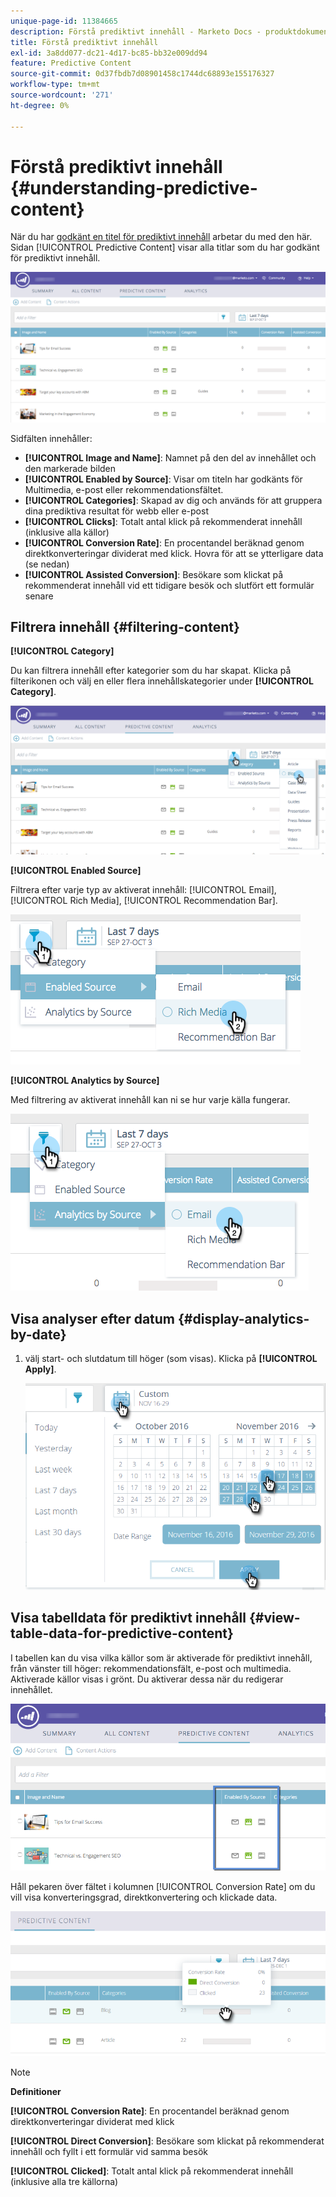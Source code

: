 ```yaml
---
unique-page-id: 11384665
description: Förstå prediktivt innehåll - Marketo Docs - produktdokumentation
title: Förstå prediktivt innehåll
exl-id: 3a8dd077-dc21-4d17-bc85-bb32e009dd94
feature: Predictive Content
source-git-commit: 0d37fbdb7d08901458c1744dc68893e155176327
workflow-type: tm+mt
source-wordcount: '271'
ht-degree: 0%

---
```


# Förstå prediktivt innehåll {#understanding-predictive-content}

När du har [godkänt en titel för prediktivt innehåll](/help/marketo/product-docs/predictive-content/working-with-all-content/approve-a-title-for-predictive-content.md) arbetar du med den här. Sidan [!UICONTROL Predictive Content] visar alla titlar som du har godkänt för prediktivt innehåll.

![](assets/image2017-10-3-9-3a21-3a38.png)

Sidfälten innehåller:

* **[!UICONTROL Image and Name]**: Namnet på den del av innehållet och den markerade bilden
* **[!UICONTROL Enabled by Source]**: Visar om titeln har godkänts för Multimedia, e-post eller rekommendationsfältet.
* **[!UICONTROL Categories]**: Skapad av dig och används för att gruppera dina prediktiva resultat för webb eller e-post
* **[!UICONTROL Clicks]**: Totalt antal klick på rekommenderat innehåll (inklusive alla källor)
* **[!UICONTROL Conversion Rate]**: En procentandel beräknad genom direktkonverteringar dividerat med klick. Hovra för att se ytterligare data (se nedan)
* **[!UICONTROL Assisted Conversion]**: Besökare som klickat på rekommenderat innehåll vid ett tidigare besök och slutfört ett formulär senare

## Filtrera innehåll {#filtering-content}

**[!UICONTROL Category]**

Du kan filtrera innehåll efter kategorier som du har skapat. Klicka på filterikonen och välj en eller flera innehållskategorier under **[!UICONTROL Category]**.

![](assets/image2017-10-3-9-3a24-3a38.png)

**[!UICONTROL Enabled Source]**

Filtrera efter varje typ av aktiverat innehåll: [!UICONTROL Email], [!UICONTROL Rich Media], [!UICONTROL Recommendation Bar].

![](assets/image2017-10-3-9-3a25-3a9.png)

**[!UICONTROL Analytics by Source]**

Med filtrering av aktiverat innehåll kan ni se hur varje källa fungerar.

![](assets/image2017-10-3-9-3a25-3a34.png)

## Visa analyser efter datum {#display-analytics-by-date}

1. välj start- och slutdatum till höger (som visas). Klicka på **[!UICONTROL Apply]**.

   ![](assets/predictive-content-filter-by-date-hands.png)

## Visa tabelldata för prediktivt innehåll {#view-table-data-for-predictive-content}

I tabellen kan du visa vilka källor som är aktiverade för prediktivt innehåll, från vänster till höger: rekommendationsfält, e-post och multimedia. Aktiverade källor visas i grönt. Du aktiverar dessa när du redigerar innehållet.

![](assets/image2017-10-3-9-3a26-3a25.png)

Håll pekaren över fältet i kolumnen [!UICONTROL Conversion Rate] om du vill visa konverteringsgrad, direktkonvertering och klickade data.

![](assets/predictive-content-conversion-rate-popup-hand.png)

>[!NOTE]
>
>**Definitioner**
>
>**[!UICONTROL Conversion Rate]**: En procentandel beräknad genom direktkonverteringar dividerat med klick
>
>**[!UICONTROL Direct Conversion]**: Besökare som klickat på rekommenderat innehåll och fyllt i ett formulär vid samma besök
>
>**[!UICONTROL Clicked]**: Totalt antal klick på rekommenderat innehåll (inklusive alla tre källorna)
